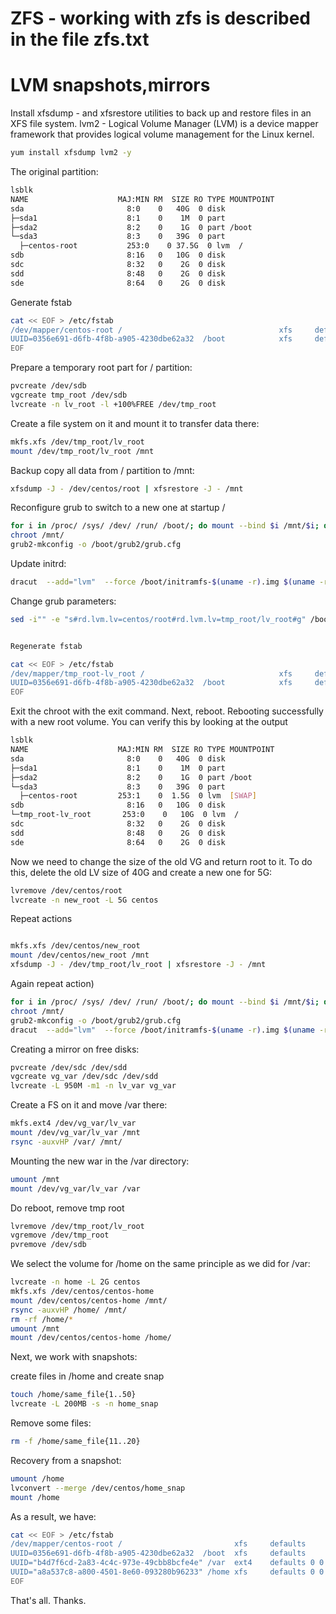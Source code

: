 # ZFS - working with zfs is described in the file zfs.txt

# LVM snapshots,mirrors


Install xfsdump - and xfsrestore utilities to back up and restore files in an XFS file system.
lvm2 - Logical Volume Manager (LVM) is a device mapper framework that provides logical volume management for the Linux kernel.
```bash
yum install xfsdump lvm2 -y
```


The original partition:

```bash
lsblk
NAME                    MAJ:MIN RM  SIZE RO TYPE MOUNTPOINT
sda                       8:0    0   40G  0 disk 
├─sda1                    8:1    0    1M  0 part 
├─sda2                    8:2    0    1G  0 part /boot
└─sda3                    8:3    0   39G  0 part 
  ├─centos-root           253:0    0 37.5G  0 lvm  /
sdb                       8:16   0   10G  0 disk 
sdc                       8:32   0    2G  0 disk 
sdd                       8:48   0    2G  0 disk 
sde                       8:64   0    2G  0 disk 

```


Generate fstab

```bash
cat << EOF > /etc/fstab
/dev/mapper/centos-root /                                   xfs     defaults        0 0
UUID=0356e691-d6fb-4f8b-a905-4230dbe62a32  /boot            xfs     defaults        0 0
EOF
```

Prepare a temporary root part for / partition:

```bash
pvcreate /dev/sdb
vgcreate tmp_root /dev/sdb
lvcreate -n lv_root -l +100%FREE /dev/tmp_root
```

Create a file system on it and mount it to transfer data there:

```bash
mkfs.xfs /dev/tmp_root/lv_root
mount /dev/tmp_root/lv_root /mnt
```


Backup copy all data from / partition to /mnt:

```bash
xfsdump -J - /dev/centos/root | xfsrestore -J - /mnt
```

Reconfigure grub to switch to a new one at startup /

```bash
for i in /proc/ /sys/ /dev/ /run/ /boot/; do mount --bind $i /mnt/$i; done
chroot /mnt/
grub2-mkconfig -o /boot/grub2/grub.cfg
```

Update initrd:

```bash
dracut  --add="lvm"  --force /boot/initramfs-$(uname -r).img $(uname -r) -M
```


Change grub parameters:

```bash
sed -i"" -e "s#rd.lvm.lv=centos/root#rd.lvm.lv=tmp_root/lv_root#g" /boot/grub2/grub.cfg
```

```bash

Regenerate fstab

cat << EOF > /etc/fstab
/dev/mapper/tmp_root-lv_root /                              xfs     defaults        0 0
UUID=0356e691-d6fb-4f8b-a905-4230dbe62a32  /boot            xfs     defaults        0 0
EOF
```



Exit the chroot with the exit command. Next, reboot.
Rebooting successfully with a new root volume. You can verify this by looking at the output

```bash
lsblk
NAME                    MAJ:MIN RM  SIZE RO TYPE MOUNTPOINT
sda                       8:0    0   40G  0 disk
├─sda1                    8:1    0    1M  0 part
├─sda2                    8:2    0    1G  0 part /boot
└─sda3                    8:3    0   39G  0 part
  ├─centos-root         253:1    0  1.5G  0 lvm  [SWAP]
sdb                       8:16   0   10G  0 disk
└─tmp_root-lv_root       253:0    0   10G  0 lvm  /
sdc                       8:32   0    2G  0 disk
sdd                       8:48   0    2G  0 disk
sde                       8:64   0    2G  0 disk

```


Now we need to change the size of the old VG and return root to it. To do this, delete the old LV size of 40G and create a new one for 5G:

```bash
lvremove /dev/centos/root
lvcreate -n new_root -L 5G centos
```

Repeat actions
```bash

mkfs.xfs /dev/centos/new_root
mount /dev/centos/new_root /mnt
xfsdump -J - /dev/tmp_root/lv_root | xfsrestore -J - /mnt
```


Again repeat action)

```bash
for i in /proc/ /sys/ /dev/ /run/ /boot/; do mount --bind $i /mnt/$i; done
chroot /mnt/
grub2-mkconfig -o /boot/grub2/grub.cfg
dracut  --add="lvm"  --force /boot/initramfs-$(uname -r).img $(uname -r) -M
```


Creating a mirror on free disks:

```bash
pvcreate /dev/sdc /dev/sdd
vgcreate vg_var /dev/sdc /dev/sdd
lvcreate -L 950M -m1 -n lv_var vg_var
```

Create a FS on it and move /var there:

```bash
mkfs.ext4 /dev/vg_var/lv_var
mount /dev/vg_var/lv_var /mnt
rsync -auxvHP /var/ /mnt/
```

Mounting the new war in the /var directory:

```bash
umount /mnt
mount /dev/vg_var/lv_var /var
```


Do reboot, remove tmp root

```bash
lvremove /dev/tmp_root/lv_root
vgremove /dev/tmp_root
pvremove /dev/sdb
```



We select the volume for /home on the same principle as we did for /var:

```bash
lvcreate -n home -L 2G centos
mkfs.xfs /dev/centos/centos-home
mount /dev/centos/centos-home /mnt/
rsync -auxvHP /home/ /mnt/ 
rm -rf /home/*
umount /mnt
mount /dev/centos/centos-home /home/
```


Next, we work with snapshots:

create files in /home and create snap
```bash
touch /home/same_file{1..50}
lvcreate -L 200MB -s -n home_snap
```

Remove some files:

```bash
rm -f /home/same_file{11..20}
```

Recovery from a snapshot:

```bash
umount /home
lvconvert --merge /dev/centos/home_snap
mount /home
```


As a result, we have:

```bash
cat << EOF > /etc/fstab
/dev/mapper/centos-root /                         xfs     defaults        0 0
UUID=0356e691-d6fb-4f8b-a905-4230dbe62a32  /boot  xfs     defaults        0 0
UUID="b4d7f6cd-2a83-4c4c-973e-49cbb8bcfe4e" /var  ext4    defaults 0 0
UUID="a8a537c8-a800-4501-8e60-093280b96233" /home xfs     defaults 0 0
EOF
```


That's all. Thanks.







